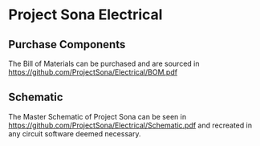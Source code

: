 # Project Sona Electrical

## Purchase Components
The Bill of Materials can be purchased and are sourced in https://github.com/ProjectSona/Electrical/BOM.pdf

## Schematic
The Master Schematic of Project Sona can be seen in https://github.com/ProjectSona/Electrical/Schematic.pdf and recreated in any circuit software deemed necessary.
